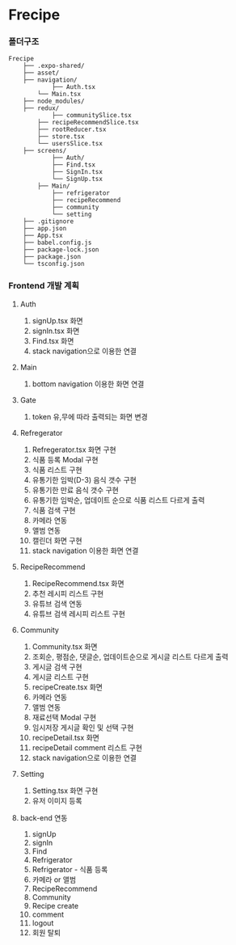 # Frecipe



### 폴더구조

```
Frecipe
    ├── .expo-shared/
    ├── asset/
    ├── navigation/
    		├── Auth.tsx
        └── Main.tsx
    ├── node_modules/
    ├── redux/
    		├── communitySlice.tsx
        ├── recipeRecommendSlice.tsx
        ├── rootReducer.tsx
        ├── store.tsx
        └── usersSlice.tsx
    ├── screens/
    		├── Auth/
            ├── Find.tsx
            ├── SignIn.tsx
            └── SignUp.tsx
        ├── Main/
            ├── refrigerator
            ├── recipeRecommend
            ├── community
            └── setting
    ├── .gitignore
    ├── app.json
    ├── App.tsx
    ├── babel.config.js
    ├── package-lock.json
    ├── package.json
    └── tsconfig.json
```



### Frontend 개발 계획

1. Auth
   1. signUp.tsx 화면
   2. signIn.tsx 화면
   3. Find.tsx 화면
   4. stack navigation으로 이용한 연결
2. Main
   1. bottom navigation 이용한 화면 연결

3. Gate
   1. token 유,무에 따라 출력되는 화면 변경
4. Refregerator
   1. Refregerator.tsx 화면 구현
   2. 식품 등록 Modal 구현
   3. 식품 리스트 구현
   4. 유통기한 임박(D-3) 음식 갯수 구현
   5. 유통기한 만료 음식 갯수 구현
   6. 유통기한 임박순, 업데이트 순으로 식품 리스트 다르게 출력
   7. 식품 검색 구현
   8. 카메라 연동
   9. 앨범 연동
   10. 캘린더 화면 구현
   11. stack navigation 이용한 화면 연결
5. RecipeRecommend
   1. RecipeRecommend.tsx 화면
   2. 추천 레시피 리스트 구현
   3. 유튜브 검색 연동
   4. 유튜브 검색 레시피 리스트 구현
6. Community
   1. Community.tsx 화면
   2. 조회순, 평점순, 댓글순, 업데이트순으로 게시글 리스트 다르게 출력
   3. 게시글 검색 구현
   4. 게시글 리스트 구현
   5. recipeCreate.tsx 화면
   6. 카메라 연동
   7. 앨범 연동
   8. 재료선택 Modal 구현
   9. 임시저장 게시글 확인 및 선택 구현
   10. recipeDetail.tsx 화면
   11. recipeDetail comment 리스트 구현
   12. stack navigation으로 이용한 연결
7. Setting
   1. Setting.tsx 화면 구현
   2. 유저 이미지 등록
8. back-end 연동
   1. signUp
   2. signIn
   3. Find
   4. Refrigerator
   5. Refrigerator - 식품 등록
   6. 카메라 or 앨범
   7. RecipeRecommend
   8. Community
   9. Recipe create
   10. comment
   11. logout
   12. 회원 탈퇴